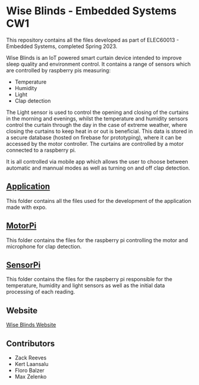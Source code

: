 Wise Blinds - Embedded Systems CW1
==================================

This repository contains all the files developed as part of ELEC60013 - Embedded Systems, completed Spring 2023.

Wise Blinds is an IoT powered smart curtain device intended to improve sleep quality and environment control. It contains a range of sensors which are controlled by raspberry pis measuring:

- Temperature
- Humidity
- Light
- Clap detection

The Light sensor is used to control the opening and closing of the curtains in the morning and evenings, whilst the temperature and humidity sensors control the curtain through the day in the case of extreme weather, where closing the curtains to keep heat in or out is beneficial. This data is stored in a secure database (hosted on firebase for prototyping), where it can be accessed by the motor controller. The curtains are controlled by a motor connected to a raspberry pi.

It is all controlled via mobile app which allows the user to choose between automatic and mannual modes as well as turning on and off clap detection.

[**Application**](Application)
---------------------------------
This folder contains all the files used for the development of the application made with expo.


[**MotorPi**](MotorPi)
----------------------
This folder contains the files for the raspberry pi controlling the motor and microphone for clap detection.

[**SensorPi**](SensorPi)
------------------------
This folder contains the files for the raspberry pi responsible for the temperature, humidity and light sensors as well as the initial data processing of each reading.


Website
-------
[Wise Blinds Website](https://zelenkomaxime.wixsite.com/wiseblinds?classId=5472a3f9-8019-4764-a3a2-2804674e716c&assignmentId=95c87d7e-e230-4e23-862b-9817d51049b5&submissionId=5f7ddafe-815f-861b-a6c8-b568b47b4d22)

Contributors
------------

- Zack Reeves
- Kert Laansalu
- Floro Balzer
- Max Zelenko
